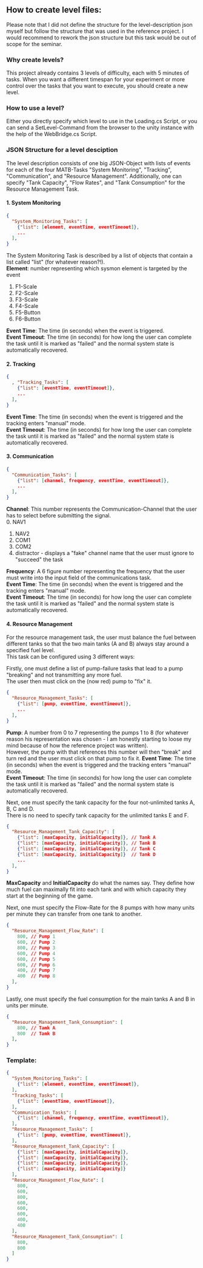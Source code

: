 ## How to create level files:
Please note that I did not define the structure for the level-description json myself but follow the structure that was used in the reference project.
I would recommend to rework the json structure but this task would be out of scope for the seminar.

### Why create levels?
This project already contains 3 levels of difficulty, each with 5 minutes of tasks.
When you want a different timespan for your experiment or more control over the tasks that you want to execute, you should create a new level.

### How to use a level?
Either you directly specify which level to use in the Loading.cs Script, or you can send a SetLevel-Command from the browser to the unity instance with the help of the WebBridge.cs Script.

### JSON Structure for a level desciption
The level description consists of one big JSON-Object with lists of events for each of the four MATB-Tasks "System Monitoring", "Tracking", "Communication", and "Resource Management".
Additionally, one can specify "Tank Capacity", "Flow Rates", and "Tank Consumption" for the Resource Management Task.

#### 1. System Monitoring
```json
{
  "System_Monitoring_Tasks": [
    {"list": [element, eventTime, eventTimeout]},
    ...
  ],
}
```
The System Monitoring Task is described by a list of objects that contain a list called "list" (for whatever reason?!). <br>
<b>Element</b>: number representing which sysmon element is targeted by the event
1. F1-Scale
2. F2-Scale
3. F3-Scale
4. F4-Scale
5. F5-Button
6. F6-Button

<b>Event Time</b>: The time (in seconds) when the event is triggered. <br>
<b>Event Timeout</b>: The time (in seconds) for how long the user can complete the task until it is marked as "failed" and the normal system state is automatically recovered. <br>

#### 2. Tracking
```json
{
  , "Tracking_Tasks": [
    {"list": [eventTime, eventTimeout]},
    ...
  ],
}
```
<b>Event Time</b>: The time (in seconds) when the event is triggered and the tracking enters "manual" mode. <br>
<b>Event Timeout</b>: The time (in seconds) for how long the user can complete the task until it is marked as "failed" and the normal system state is automatically recovered. <br>

#### 3. Communication
```json
{
  "Communication_Tasks": [
    {"list": [channel, frequency, eventTime, eventTimeout]},
    ...
  ],
}
```
<b>Channel</b>: This number represents the Communication-Channel that the user has to select before submitting the signal. <br>
0. NAV1
1. NAV2
2. COM1
3. COM2
4. distractor - displays a "fake" channel name that the user must ignore to "succeed" the task

<b>Frequency</b>: A 6 figure number representing the frequency that the user must write into the input field of the communications task. <br>
<b>Event Time</b>: The time (in seconds) when the event is triggered and the tracking enters "manual" mode. <br>
<b>Event Timeout</b>: The time (in seconds) for how long the user can complete the task until it is marked as "failed" and the normal system state is automatically recovered. <br>

#### 4. Resource Management
For the resource management task, the user must balance the fuel between different tanks so that the two main tanks (A and B) always stay around a specified fuel level. <br>
This task can be configured using 3 different ways:

Firstly, one must define a list of pump-failure tasks that lead to a pump "breaking" and not transmitting any more fuel. <br>
The user then must click on the (now red) pump to "fix" it.
```json
{
  "Resource_Management_Tasks": [
    {"list": [pump, eventTime, eventTimeout]},
    ...
  ],
}
```
<b>Pump</b>: A number from 0 to 7 representing the pumps 1 to 8 (for whatever reason his representation was chosen - I am honestly starting to loose my mind because of how the reference project was written). <br> However, the pump with that references this number will then "break" and turn red and the user must click on that pump to fix it.
<b>Event Time</b>: The time (in seconds) when the event is triggered and the tracking enters "manual" mode. <br>
<b>Event Timeout</b>: The time (in seconds) for how long the user can complete the task until it is marked as "failed" and the normal system state is automatically recovered. <br>

Next, one must specify the tank capacity for the four not-unlimited tanks A, B, C and D. <br>
There is no need to specify tank capacity for the unlimited tanks E and F.
```json
{
  "Resource_Management_Tank_Capacity": [
    {"list": [maxCapacity, initialCapacity]}, // Tank A
    {"list": [maxCapacity, initialCapacity]}, // Tank B
    {"list": [maxCapacity, initialCapacity]}, // Tank C
    {"list": [maxCapacity, initialCapacity]}  // Tank D
    ...
  ],
}
```
<b>MaxCapacity</b> and <b>InitialCapacity</b> do what the names say. They define how much fuel can maximally fit into each tank and with which capacity they start at the beginning of the game.

Next, one must specify the Flow-Rate for the 8 pumps with how many units per minute they can transfer from one tank to another.
```json
{
  "Resource_Management_Flow_Rate": [
    800, // Pump 1
    600, // Pump 2
    800, // Pump 3
    600, // Pump 4
    600, // Pump 5
    600, // Pump 6
    400, // Pump 7
    400  // Pump 8
  ],
}
```

Lastly, one must specify the fuel consumption for the main tanks A and B in units per minute.
```json
{
  "Resource_Management_Tank_Consumption": [
    800, // Tank A
    800  // Tank B
  ],
}
```

### Template:
```json
{
  "System_Monitoring_Tasks": [
    {"list": [element, eventTime, eventTimeout]},
  ],
  "Tracking_Tasks": [
    {"list": [eventTime, eventTimeout]},
  ],
  "Communication_Tasks": [
    {"list": [channel, frequency, eventTime, eventTimeout]},
  ],
  "Resource_Management_Tasks": [
    {"list": [pump, eventTime, eventTimeout]},
  ],
  "Resource_Management_Tank_Capacity": [
    {"list": [maxCapacity, initialCapacity]},
    {"list": [maxCapacity, initialCapacity]},
    {"list": [maxCapacity, initialCapacity]},
    {"list": [maxCapacity, initialCapacity]}
  ],
  "Resource_Management_Flow_Rate": [
    800,
    600,
    800,
    600,
    600,
    600,
    400,
    400
  ],
  "Resource_Management_Tank_Consumption": [
    800,
    800
  ]
}
```
